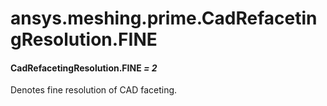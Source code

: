 # ansys.meshing.prime.CadRefacetingResolution.FINE

#### CadRefacetingResolution.FINE *= 2*

Denotes fine resolution of CAD faceting.

<!-- !! processed by numpydoc !! -->
